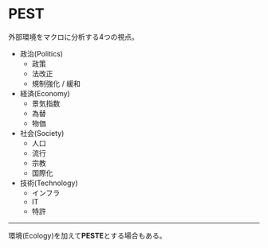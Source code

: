 # PEST

外部環境をマクロに分析する4つの視点。

- 政治(Politics)
  - 政策
  - 法改正
  - 規制強化 / 緩和
- 経済(Economy)
  - 景気指数
  - 為替
  - 物価
- 社会(Society)
  - 人口
  - 流行
  - 宗教
  - 国際化
- 技術(Technology)
  - インフラ
  - IT
  - 特許

---

環境(Ecology)を加えて**PESTE**とする場合もある。
